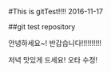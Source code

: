 #This is gitTest!!!!  2016-11-17

##git test repository

안녕하세요~!
반갑습니다!!!!!!!!!!

저녁 맛있게 드세요! 오타 수정!
